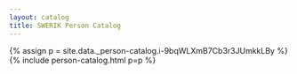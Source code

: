 ```yaml
---
layout: catalog
title: SWERIK Person Catalog
---
```

{% assign p = site.data._person-catalog.i-9bqWLXmB7Cb3r3JUmkkLBy %}
{% include person-catalog.html p=p %}

